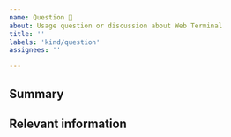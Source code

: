 ```yaml
---
name: Question 🤔
about: Usage question or discussion about Web Terminal
title: ''
labels: 'kind/question'
assignees: ''

---
```

## Summary

## Relevant information

<!-- Provide as much useful information as you can -->
